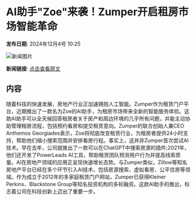 # AI助手"Zoe"来袭！Zumper开启租房市场智能革命

**发布日期**: 2024年12月4号 10:25

![新闻图片](https://pic.chinaz.com/picmap/202201182122354885_7.jpg)

**新闻链接**: [点击查看原文](https://www.aibase.com/zh/news/13677)

## 内容

随着科技的快速发展，房地产行业正加速拥抱人工智能。Zumper作为租赁门户平台，近期推出了一款名为Zoe的AI助手，为租房市场带来全新的智能服务体验。这款AI助手可以全天候回答租房者关于房产和周边环境的几乎所有问题，并能主动协助管理租房流程，包括预约看房和提交租赁意向。Zumper的联合创始人兼CEO Anthemos Georgiades表示，Zoe将彻底改变租赁行业，为租房者提供24小时支持，帮助他们缩小搜索范围并安排看房行程。事实上，这并非Zumper首次尝试AI技术。早在去年，公司就推出了一款可以在ChatGPT中搜索房源的插件;2021年，他们还开发了PowerLeads AI工具，帮助租赁团队预测用户行为并提高线索质量。AI在房地产领域的应用正呈现快速增长态势。与Zumper类似，Zillow等知名房地产平台已经在多个环节引入AI技术，包括房源搜索、虚拟看房、公平住房等领域。作为成立于2012年的多家庭租赁门户网站，Zumper已获得Kleiner Perkins、Blackstone Group等知名投资机构的多轮融资。这款AI助手的推出，标志着公司在科技创新上迈出了重要一步。
